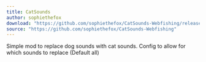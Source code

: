 ```yaml
---
title: CatSounds
author: sophiethefox
download: "https://github.com/sophiethefox/CatSounds-Webfishing/releases/latest/download/CatSounds.zip"
source: "https://github.com/sophiethefox/CatSounds-Webfishing"
---
```


Simple mod to replace dog sounds with cat sounds. Config to allow for which sounds to replace (Default all)
